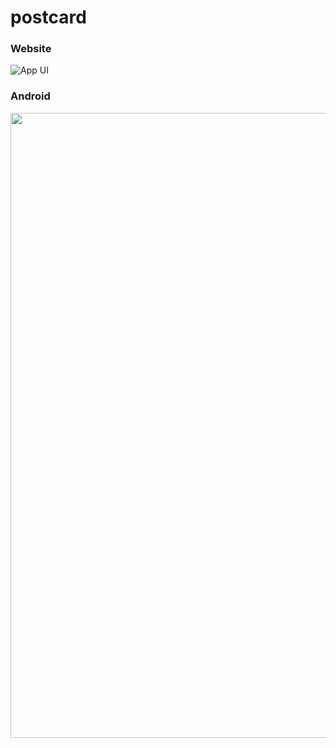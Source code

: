 # postcard

### Website
![App UI](https://github.com/chirag-goel360/VisitCard_Web_App/blob/main/Website.png)

### Android
<img src="https://github.com/chirag-goel360/VisitCard_Web_App/blob/main/Android.jpg" width="800" height="1000">
